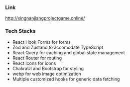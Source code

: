 ### Link
http://xingnanjiangprojectgame.online/

### Tech Stacks
* React Hook Forms for forms
* Zod and Zustand to accomodate TypeScript
* React Query for caching and global state management
* React Router for routing
* React Icons for icons
* ChakraUI and Bootstrap for styling
* webp for web image optimization
* Multiple customized hooks for generic data fetching
